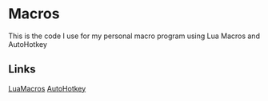 ﻿# Macros
This is the code I use for my personal macro program using Lua Macros and AutoHotkey

## Links
[LuaMacros](http://www.hidmacros.eu/)
[AutoHotkey](https://autohotkey.com/)
